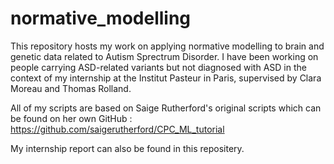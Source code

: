 # normative_modelling

This repository hosts my work on applying normative modelling to brain and genetic data related to Autism Sprectrum Disorder. I have been working on people carrying ASD-related variants but not diagnosed with ASD in the context of my internship at the Institut Pasteur in Paris, supervised by Clara Moreau and Thomas Rolland.

All of my scripts are based on Saige Rutherford's original scripts which can be found on her own GitHub : https://github.com/saigerutherford/CPC_ML_tutorial

My internship report can also be found in this repositery.
